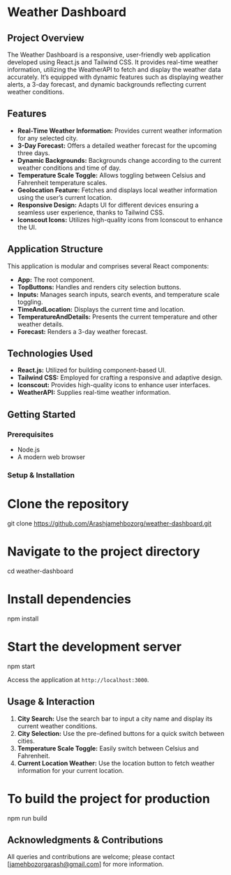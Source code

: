 # Weather Dashboard

## Project Overview

The Weather Dashboard is a responsive, user-friendly web application developed using React.js and Tailwind CSS. It provides real-time weather information, utilizing the WeatherAPI to fetch and display the weather data accurately. It’s equipped with dynamic features such as displaying weather alerts, a 3-day forecast, and dynamic backgrounds reflecting current weather conditions.

## Features

- **Real-Time Weather Information:** Provides current weather information for any selected city.
- **3-Day Forecast:** Offers a detailed weather forecast for the upcoming three days.
- **Dynamic Backgrounds:** Backgrounds change according to the current weather conditions and time of day.
- **Temperature Scale Toggle:** Allows toggling between Celsius and Fahrenheit temperature scales.
- **Geolocation Feature:** Fetches and displays local weather information using the user’s current location.
- **Responsive Design:** Adapts UI for different devices ensuring a seamless user experience, thanks to Tailwind CSS.
- **Iconscout Icons:** Utilizes high-quality icons from Iconscout to enhance the UI.

## Application Structure

This application is modular and comprises several React components:

- **App:** The root component.
- **TopButtons:** Handles and renders city selection buttons.
- **Inputs:** Manages search inputs, search events, and temperature scale toggling.
- **TimeAndLocation:** Displays the current time and location.
- **TemperatureAndDetails:** Presents the current temperature and other weather details.
- **Forecast:** Renders a 3-day weather forecast.

## Technologies Used

- **React.js:** Utilized for building component-based UI.
- **Tailwind CSS:** Employed for crafting a responsive and adaptive design.
- **Iconscout:** Provides high-quality icons to enhance user interfaces.
- **WeatherAPI:** Supplies real-time weather information.

## Getting Started

### Prerequisites

- Node.js
- A modern web browser

### Setup & Installation

# Clone the repository

git clone https://github.com/Arashjamehbozorg/weather-dashboard.git

# Navigate to the project directory

cd weather-dashboard

# Install dependencies

npm install

# Start the development server

npm start

Access the application at `http://localhost:3000`.

## Usage & Interaction

1. **City Search:** Use the search bar to input a city name and display its current weather conditions.
2. **City Selection:** Use the pre-defined buttons for a quick switch between cities.
3. **Temperature Scale Toggle:** Easily switch between Celsius and Fahrenheit.
4. **Current Location Weather:** Use the location button to fetch weather information for your current location.

# To build the project for production

npm run build

## Acknowledgments & Contributions

All queries and contributions are welcome; please contact [jamehbozorgarash@gmail.com] for more information.
